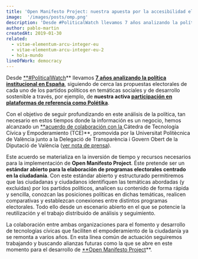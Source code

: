 ```yaml
---
title: 'Open Manifesto Project: nuestra apuesta por la accesibilidad electoral'
image:  '/images/posts/omp.png'
description: 'Desde #PoliticalWatch llevamos 7 años analizando la política institucional en España, siguiendo de cerca las propuestas electorales de…'
author: pablo-martin
createdAt: 2019-01-30
related:
  - vitae-elementum-arcu-integer-eu
  - vitae-elementum-arcu-integer-eu-2
  - hola-mundo
lineOfWork: democracy
---
```


Desde [**#PoliticalWatch](http://politicalwatch.es)** llevamos **[7 años analizando la política institucional en España](más-ágiles-y-más-resilientes)**, siguiendo de cerca las propuestas electorales de cada uno de los partidos políticos en temáticas sociales y de desarrollo sostenible a través, por ejemplo, de **nuestra activa [participación en plataformas de referencia como Polétika](https://ciecode.es/political-watch/poletika/)**.

Con el objetivo de seguir profundizando en este análisis de la política, tan necesario en estos tiempos donde la información es un negocio, hemos alcanzado un [**acuerdo de colaboración con la ](http://www.upv.es/noticias-upv/noticia-10764-investigacion-es.html)Cátedra de Tecnología Cívica y Empoderamiento (TCE)**, promovida por la Universitat Politècnica de València junto a la Delegació de Transparència i Govern Obert de la Diputació de València ([ver nota de prensa](http://www.upv.es/noticias-upv/noticia-10764-investigacion-es.html)).

Este acuerdo se materializa en la inversión de tiempo y recursos necesarios para la implementación de **Open Manifesto Project**. Éste pretende ser un **estándar abierto para la elaboración de programas electorales centrado en la ciudadanía**. Con este estándar abierto y estructurado permitiremos que las ciudadanas y ciudadanos identifiquen las temáticas abordadas (y excluidas) por los partidos políticos, analicen su contenido de forma rápida y sencilla, conozcan las posiciones políticas en dichas temáticas, realicen comparativas y establezcan conexiones entre distintos programas electorales. Todo ello desde un escenario abierto en el que se potencie la reutilización y el trabajo distribuido de análisis y seguimiento.

La colaboración entre ambas organizaciones para el fomento y desarrollo de tecnologías cívicas que faciliten el empoderamiento de la ciudadanía ya se remonta a varios años. En esta línea común de actuación seguiremos trabajando y buscando alianzas futuras como la que se abre en este momento para el desarrollo de [**Open Manifesto Project](https://ciecode.es/political-watch/open-manifesto-project/)**.
